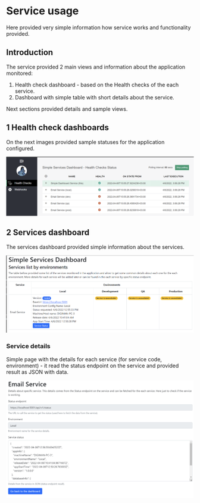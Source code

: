# Service usage

Here provided very simple information how service works and functionality provided.

## Introduction

The service provided 2 main views and information about the application monitored:

1. Health check dashboard - based on the Health checks of the each service.
2. Dashboard with simple table with short details about the service.

Next sections provided details and sample views.

## 1 Health check dashboards

On the next images provided sample statuses for the application configured.

![HealthChecks dashboard!](images/HealthChecks1.PNG "HealthChecks dashboard")

## 2 Services dashboard

The services dashboard provided simple information about the services.

![Services dashboard!](images/Dashboard1.PNG "Services dashboard")

### Service details

Simple page with the details for each service (for service code, environment) - it read the status endpoint on the service and provided result as JSON with data.

![Service status!](images/ServiceStatus1.PNG "Service status")


